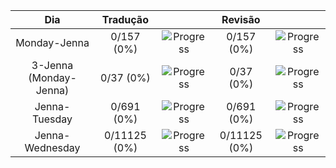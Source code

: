 |        **Dia**         | **Tradução** |                                                     | **Revisão**  |                                                     |
| :--------------------: | :----------: | :-------------------------------------------------: | :----------: | :-------------------------------------------------: |
|      Monday-Jenna      |  0/157 (0%)  | ![Progress](https://progress-bar.dev/0/?&width=150) |  0/157 (0%)  | ![Progress](https://progress-bar.dev/0/?&width=150) |
| 3-Jenna (Monday-Jenna) |  0/37 (0%)   | ![Progress](https://progress-bar.dev/0/?&width=150) |  0/37 (0%)   | ![Progress](https://progress-bar.dev/0/?&width=150) |
|     Jenna-Tuesday      |  0/691 (0%)  | ![Progress](https://progress-bar.dev/0/?&width=150) |  0/691 (0%)  | ![Progress](https://progress-bar.dev/0/?&width=150) |
|    Jenna-Wednesday     | 0/11125 (0%) | ![Progress](https://progress-bar.dev/0/?&width=150) | 0/11125 (0%) | ![Progress](https://progress-bar.dev/0/?&width=150) |